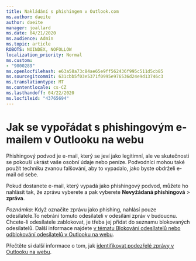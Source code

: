 ```yaml
---
title: Nakládání s phishingem v Outlook.com
ms.author: daeite
author: daeite
manager: joallard
ms.date: 04/21/2020
ms.audience: Admin
ms.topic: article
ROBOTS: NOINDEX, NOFOLLOW
localization_priority: Normal
ms.custom:
- "9000289"
ms.openlocfilehash: e63a58a73c84ae65e9ff562436f995c511d5cb85
ms.sourcegitcommit: 631cbb5f03e5371f0995e976536d24e9d13746c3
ms.translationtype: MT
ms.contentlocale: cs-CZ
ms.lasthandoff: 04/22/2020
ms.locfileid: "43765694"
---
```

# <a name="how-to-deal-with-a-phishing-email-in-outlook-on-the-web"></a>Jak se vypořádat s phishingovým e-mailem v Outlooku na webu

Phishingový podvod je e-mail, který se jeví jako legitimní, ale ve skutečnosti se pokouší ukrást vaše osobní údaje nebo peníze. Podvodníci mohou také použít techniku zvanou falšování, aby to vypadalo, jako byste obdrželi e-mail od sebe.

Pokud dostanete e-mail, který vypadá jako phishingový podvod, můžete ho nahlásit tak, že zprávu vyberete a pak vyberete **Nevyžádaná phishingová** > **zpráva**.

*Poznámka:* Když označíte zprávu jako phishing, nahlásí pouze odesílatele.To nebrání tomuto odesílateli v odesílání zpráv v budoucnu. Chcete-li odesílatele zablokovat, je třeba jej přidat do seznamu blokovaných odesílatelů. Další informace najdete [v tématu Blokování odesílatelů nebo odblokování odesílatelů v Outlooku na webu](https://support.office.com/article/9bf812d4-6995-4d19-901a-76d6e26939b0).

Přečtěte si další informace o tom, jak [identifikovat podezřelé zprávy v Outlooku na webu](https://support.office.com/article/3d44102b-6ce3-4f7c-a359-b623bec82206).